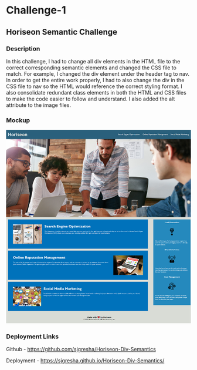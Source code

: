 # Challenge-1
## Horiseon Semantic Challenge

### Description
In this challenge, I had to change all div elements in the HTML file to the correct corresponding semantic elements and changed the CSS file to match. For example, I changed the div element under the header tag to nav. In order to get the entire work properly, I had to also change the div in the CSS file to nav so the HTML would reference the correct styling format. I also consolidate redundant class elements in both the HTML and CSS files to make the code easier to follow and understand. I also added the alt attribute to the image files.
### Mockup

![alt horiseon website](assets/images/horiseon_mockup.png)

### Deployment Links
Github - https://github.com/sjgresha/Horiseon-Div-Semantics

Deployment - https://sjgresha.github.io/Horiseon-Div-Semantics/
